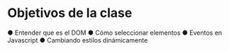 # Objetivos de la clase

● Entender que es el DOM
● Cómo seleccionar elementos
● Eventos en Javascript
● Cambiando estilos dinámicamente